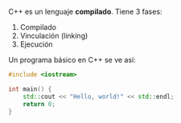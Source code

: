 C++ es un lenguaje **compilado**. Tiene 3 fases:

1. Compilado
2. Vinculación (linking)
3. Ejecución

Un programa básico en C++ se ve así:

```cpp
#include <iostream>

int main() {
	std::cout << "Hello, world!" << std::endl;
	return 0;
}
```
